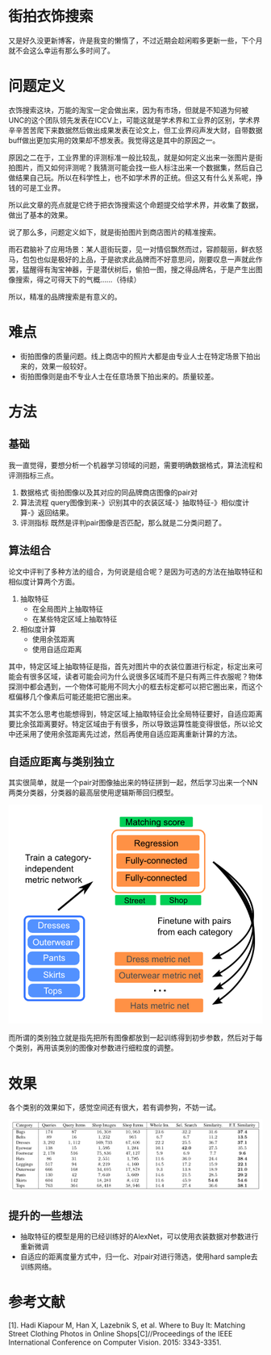 # 街拍衣饰搜索

又是好久没更新博客，许是我变的懒惰了，不过近期会趁闲暇多更新一些，下个月就不会这么幸运有那么多时间了。

# 问题定义

衣饰搜索这块，万能的淘宝一定会做出来，因为有市场，但就是不知道为何被UNC的这个团队领先发表在ICCV上，可能这就是学术界和工业界的区别，学术界辛辛苦苦爬下来数据然后做出成果发表在论文上，但工业界闷声发大财，自带数据buff做出更加实用的效果却不想发表。我觉得这是其中的原因之一。

原因之二在于，工业界里的评测标准一般比较乱，就是如何定义出来一张图片是街拍图片，而又如何评测呢？我猜测可能会找一些人标注出来一个数据集，然后自己做结果自己玩。所以在科学性上，也不如学术界的正统。但这又有什么关系呢，挣钱的可是工业界。

所以此文章的亮点就是它终于把衣饰搜索这个命题提交给学术界，并收集了数据，做出了基本的效果。

说了那么多，问题定义如下，就是街拍图片到商店图片的精准搜索。

雨石君脑补了应用场景：某人逛街玩耍，见一对情侣飘然而过，容颜靓丽，鲜衣怒马，包包也似是极好的上品，于是欲求此品牌而不好意思问，刚要叹息一声就此作罢，猛醒得有淘宝神器，于是潜伏树后，偷拍一图，搜之得品牌名，于是产生出图像搜索，得之可得天下的气概……（待续）

所以，精准的品牌搜索是有意义的。

# 难点

- 街拍图像的质量问题。线上商店中的照片大都是由专业人士在特定场景下拍出来的，效果一般较好。
- 街拍图像则是由不专业人士在任意场景下拍出来的。质量较差。

# 方法

## 基础

我一直觉得，要想分析一个机器学习领域的问题，需要明确数据格式，算法流程和评测指标三点。

1. 数据格式
   街拍图像以及其对应的同品牌商店图像的pair对
2. 算法流程
   query图像到来-》识别其中的衣装区域-》抽取特征-》相似度计算-》返回结果。
3. 评测指标
   既然是评判pair图像是否匹配，那么就是二分类问题了。

## 算法组合

论文中评判了多种方法的组合，为何说是组合呢？是因为可选的方法在抽取特征和相似度计算两个方面。

1. 抽取特征
   - 在全局图片上抽取特征
   - 在某些特定区域上抽取特征
2. 相似度计算
   - 使用余弦距离
   - 使用自适应距离
   
其中，特定区域上抽取特征是指，首先对图片中的衣装位置进行标定，标定出来可能会有很多区域，读者可能会问为什么说很多区域而不是只有两三件衣服呢？物体探测中都会遇到，一个物体可能用不同大小的框去标定都可以把它圈出来，而这个框偏移几个像素后可能还能把它圈出来。

其实不怎么思考也能想得到，特定区域上抽取特征会比全局特征要好，自适应距离要比余弦距离要好。特定区域由于有很多，所以导致运算性能变得很低，所以论文中还采用了使用余弦距离先过滤，然后再使用自适应距离重新计算的方法。

## 自适应距离与类别独立

其实很简单，就是一个pair对图像抽出来的特征拼到一起，然后学习出来一个NN两类分类器，分类器的最高层使用逻辑斯蒂回归模型。

![](./imgs/n1-1.png)

而所谓的类别独立就是指先把所有图像都放到一起训练得到初步参数，然后对于每个类别，再用该类别的图像对参数进行细粒度的调整。

# 效果

各个类别的效果如下，感觉空间还有很大，若有调参狗，不妨一试。

![](./imgs/n1-2.png)

## 提升的一些想法

- 抽取特征的模型是用的已经训练好的AlexNet，可以使用衣装数据对参数进行重新微调
- 自适应的距离度量方式中，归一化、对pair对进行筛选，使用hard sample去训练网络。


# 参考文献

[1]. Hadi Kiapour M, Han X, Lazebnik S, et al. Where to Buy It: Matching Street Clothing Photos in Online Shops[C]//Proceedings of the IEEE International Conference on Computer Vision. 2015: 3343-3351.